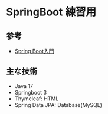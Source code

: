 # SpringBoot 練習用

## 参考

- [Spring Boot入門](https://www.youtube.com/playlist?list=PLD6WyeaFzSSbS0q1unoPpBpnBNyzPWo3j)

## 主な技術

- Java 17
- Springboot 3
- Thymeleaf: HTML
- Spring Data JPA: Database(MySQL)
